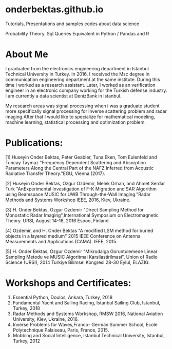 # onderbektas.github.io
Tutorials, Presentations and samples codes about data science 

Probability Theory.
Sql Queries Equivalent in Python / Pandas and R

# About Me 
I graduated from the electronics engineering department in Istanbul Technical University in Turkey. In 2016, 
I received the Msc degree in communication engineering department at the same institute. During this time i worked as a research assistant. Later, I worked as an verification engineer in an electronic company  working for the Turkish defense industry. I am currently a data scientist at DenizBank in Istanbul.
  
My research areas was signal processing when i was a graduate student more specifically signal processing for inverse scattering problem and radar imaging.After that I would like to specialize for mathematical modeling, machine learning, statistical processing and optimization problem. 

  


# Publications:

[1] Huseyin Onder Bektas, Peter Geabler, Tuna Eken, Tom Eulenfeld and Tuncay Taymaz "Frequency Dependent Scattering and Absorption Parameters Along the Central Part of the NAFZ Inferred from Acoustic Radiative Transfer Theory."EGU, Vienna (2017).

[2] Huseyin Onder Bektas, Ozgur Ozdemir, Melek Orhan, and Ahmet Serdar Turk "AnExperimental Investigation of F-K Migration and SAR Algorithm using Beamspace MUSIC for UWB Through-the-Wall Imaging."Radar Methods and Systems Workshop IEEE, 2016, Kiev, Ukraine.

[3] H. Onder Bektas, Ozgur Ozdemir "Direct Sampling Method for Monostatic Radar Imaging",International Symposium on Electromagnetic Theory. URSI,  August 14-18, 2016 Espoo, Finland.

[4] Ozdemir, and H. Onder Bektas "A modified LSM method for buried objects in a layered medium" 2015 IEEE Conference on Antenna Measurements and Applications (CAMA). IEEE, 2015.

[5] H. Onder Bektas, Ozgur Ozdemir "Mikrodalga Goruntulemede Linear Sampling Metodu ve MUSIC Algoritmai Karsilastirilmasi", Union of Radio Science (URSI), 2014 Turkiye Bilimsel Kongresi 28-30 Eylul, ELAZIG.


 
# Workshops and Certificates:

 1. Essential Python, Doulos, Ankara, Turkey, 2018
 2. Fundamental Yacht and Sailing Racing, Istanbul Sailing Club, Istanbul, Turkey, 2018
 3. Radar Methods and Systems Workshop, RMSW 2016, National Aviation University, Kiev, Ukraine, 2016.
 4. Inverse Problems for Waves,Franco- German Summer School, Ecole Polytechnique Palaiseau, Paris, France, 2015.
 5. Mobbing and Social Intelligence, Istanbul Technical University, Istanbul, Turkey, 2012


